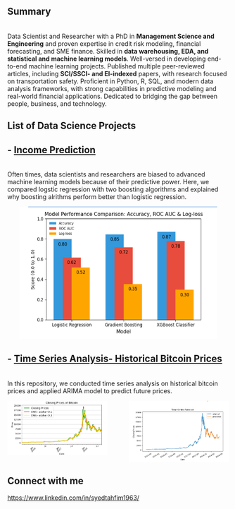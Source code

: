 ## Summary
<br>Data Scientist and Researcher with a PhD in **Management Science and Engineering** and proven expertise in credit risk modeling, financial forecasting, and SME finance. Skilled in **data warehousing, EDA, and statistical and machine learning models**. Well-versed in developing end-to-end machine learning projects. Published multiple peer-reviewed articles, including **SCI/SSCI- and EI-indexed** papers, with research focused on transportation safety. Proficient in Python, R, SQL, and modern data analysis frameworks, with strong capabilities in predictive modeling and real-world financial applications. Dedicated to bridging the gap between people, business, and technology.<br/>

## List of Data Science Projects
## - [Income Prediction](https://github.com/casper6020/Income-level-prediction-Adult-Dataset)
<br>Often times, data scientists and researchers are biased to advanced machine learning models because of their predictive power. Here, we compared logstic regression with two boosting algorithms and explained why boosting alrithms perform better than logistic regression.<br/>
<p align="center">
    <img src="https://github.com/casper6020/Income-level-prediction-Adult-Dataset/blob/main/Comparison_Figure.png" width="450" height="300"/>
</p>

## - [Time Series Analysis- Historical Bitcoin Prices](https://github.com/casper6020/Timeseries-Analysis-Historical-Bitcoin-Prices)
<br>In this repository, we conducted time series analysis on historical bitcoin prices and applied ARIMA model to predict future prices.<br/>

<p align="center">
    <img src="https://github.com/casper6020/Timeseries-Analysis-Historical-Bitcoin-Prices/blob/main/Exponential%20Moving%20Average.png" width="45%" alt="Image 1 Description" style="float: left; margin-right: 2%;">
    <img src="https://github.com/casper6020/Timeseries-Analysis-Historical-Bitcoin-Prices/blob/main/time_series_forecast.png" width="45%" alt="Image 2 Description" style="float: right; margin-left: 2%;">
</p>
<br clear="all" />

## Connect with me
https://www.linkedin.com/in/syedtahfim1963/
